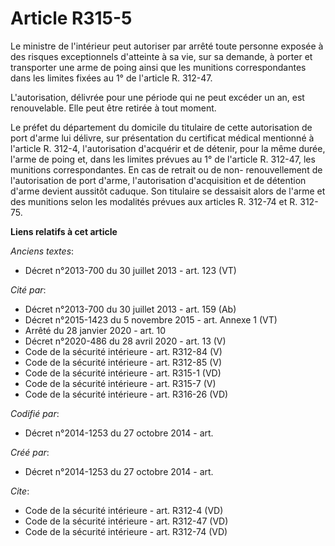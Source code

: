 # Article R315-5

Le ministre de l'intérieur peut autoriser par arrêté toute personne exposée à des risques exceptionnels d'atteinte à sa vie,
sur sa demande, à porter et transporter une arme de poing ainsi que les munitions correspondantes dans les limites fixées au
1° de l'article R. 312-47. 

L'autorisation, délivrée pour une période qui ne peut excéder un an, est renouvelable. Elle peut être retirée à tout moment. 

Le préfet du département du domicile du titulaire de cette autorisation de port d'arme lui délivre, sur présentation du
certificat médical mentionné à l'article R. 312-4, l'autorisation d'acquérir et de détenir, pour la même durée, l'arme de
poing et, dans les limites prévues au 1° de l'article R. 312-47, les munitions correspondantes. En cas de retrait ou de non-
renouvellement de l'autorisation de port d'arme, l'autorisation d'acquisition et de détention d'arme devient aussitôt
caduque. Son titulaire se dessaisit alors de l'arme et des munitions selon les modalités prévues aux articles R. 312-74 et R.
312-75.

**Liens relatifs à cet article**

_Anciens textes_:

  - Décret n°2013-700 du 30 juillet 2013 - art. 123 (VT)

_Cité par_:

  - Décret n°2013-700 du 30 juillet 2013 - art. 159 (Ab)
  - Décret n°2015-1423 du 5 novembre 2015 - art. Annexe 1 (VT)
  - Arrêté du 28 janvier 2020 - art. 10
  - Décret n°2020-486 du 28 avril 2020 - art. 13 (V)
  - Code de la sécurité intérieure - art. R312-84 (V)
  - Code de la sécurité intérieure - art. R312-85 (V)
  - Code de la sécurité intérieure - art. R315-1 (VD)
  - Code de la sécurité intérieure - art. R315-7 (V)
  - Code de la sécurité intérieure - art. R316-26 (VD)

_Codifié par_:

  - Décret n°2014-1253 du 27 octobre 2014 - art.

_Créé par_:

  - Décret n°2014-1253 du 27 octobre 2014 - art.

_Cite_:

  - Code de la sécurité intérieure - art. R312-4 (VD)
  - Code de la sécurité intérieure - art. R312-47 (VD)
  - Code de la sécurité intérieure - art. R312-74 (VD)
